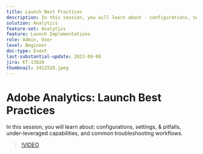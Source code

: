 ```yaml
---
title: Launch Best Practices
description: In this session, you will learn about - configurations, settings, & pitfalls, under-leveraged capabilities, and common troubleshooting workflows.
solution: Analytics
feature-set: Analytics
feature: Launch Implementations
role: Admin, User
level: Beginner
doc-type: Event
last-substantial-update: 2023-09-08
jira: KT-13820
thumbnail: 3422528.jpeg
---
```


# Adobe Analytics: Launch Best Practices

In this session, you will learn about: configurations, settings, & pitfalls, under-leveraged capabilities, and common troubleshooting workflows.

>[!VIDEO](https://video.tv.adobe.com/v/3422528/?learn=on)
